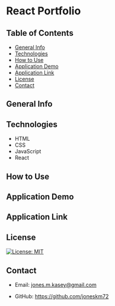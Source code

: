 # React Portfolio

## Table of Contents

* [General Info](#general-info)
* [Technologies](#technologies)
* [How to Use](#how-to-use)
* [Application Demo](#application-demo)
* [Application Link](#application-link)
* [License](#license)
* [Contact](#contact)

## General Info


## Technologies

* HTML
* CSS
* JavaScript
* React

## How to Use


## Application Demo


## Application Link


## License

[![License: MIT](https://img.shields.io/badge/License-MIT-yellow.svg)](https://opensource.org/licenses/MIT)

## Contact

* Email: jones.m.kasey@gmail.com

* GitHub: https://github.com/joneskm72